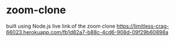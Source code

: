 # zoom-clone
built using Node.js
live link:of the zoom clone
https://limitless-crag-66023.herokuapp.com/fb1d82a7-b88c-4cd6-908d-09f29b60898a
